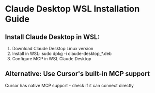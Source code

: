 # Claude Desktop WSL Installation Guide

## Install Claude Desktop in WSL:
1. Download Claude Desktop Linux version
2. Install in WSL: sudo dpkg -i claude-desktop_*.deb
3. Configure MCP in WSL Claude Desktop

## Alternative: Use Cursor's built-in MCP support
Cursor has native MCP support - check if it can connect directly
